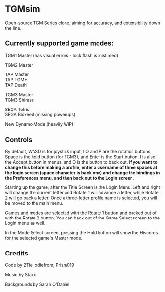 # TGMsim

Open-source TGM Series clone, aiming for accuracy, and extensibility down the line.

## Currently supported game modes:

TGM1 Master (has visual errors - lock flash is mistimed)

TGM2 Master

TAP Master  
TAP TGM+  
TAP Death

TGM3 Master  
TGM3 Shirase

SEGA Tetris  
SEGA Bloxeed (missing powerups)  

New Dynamo Mode (heavily WIP)

## Controls

By default, WASD is for joystick input, I O and P are the rotation buttons, Space is the hold button (for TGM3), and Enter is the Start button. I is also the Accept button in menus, and O is the button to back out. **If you want to change this before making a profile, enter a username of three spaces at the login screen (space character is back one) and change the bindings in the Preferences menu, and then back out to the Login screen.**

Starting up the game, after the Title Screen is the Login Menu. Left and right will change the current letter and Rotate 1 will advance a letter, while Rotate 2 will go back a letter. Once a three-letter profile name is selected, you will be moved to the main menu.

Games and modes are selected with the Rotate 1 button and backed out of with the Rotate 2 button. You can back out of the Game Select screen to the Login menu as well.

In the Mode Select screen, pressing the Hold button will show the Hiscores for the selected game's Master mode. 

## Credits

Code by 2Tie, odiefrom, Prism019

Music by Staxx

Backgrounds by Sarah O'Daniel